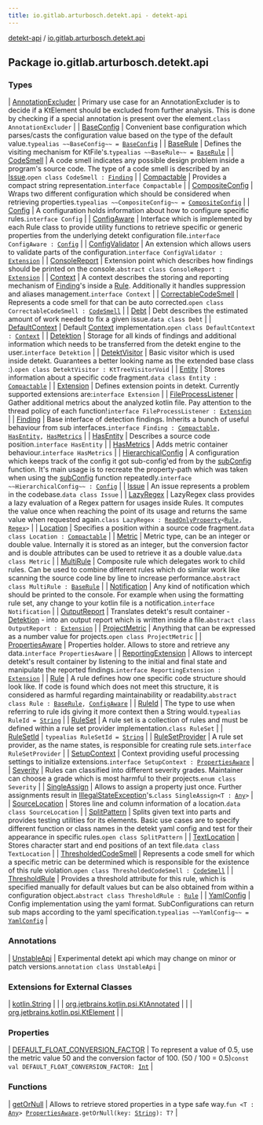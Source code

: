 ```yaml
---
title: io.gitlab.arturbosch.detekt.api - detekt-api
---
```


[detekt-api](../index.html) / [io.gitlab.arturbosch.detekt.api](./index.html)

## Package io.gitlab.arturbosch.detekt.api

### Types

| [AnnotationExcluder](-annotation-excluder/index.html) | Primary use case for an AnnotationExcluder is to decide if a KtElement should be excluded from further analysis. This is done by checking if a special annotation is present over the element.`class AnnotationExcluder` |
| [BaseConfig](-base-config.html) | Convenient base configuration which parses/casts the configuration value based on the type of the default value.`typealias ~~BaseConfig~~ = `[`BaseConfig`](../io.gitlab.arturbosch.detekt.api.internal/-base-config/index.html) |
| [BaseRule](-base-rule.html) | Defines the visiting mechanism for KtFile's.`typealias ~~BaseRule~~ = `[`BaseRule`](../io.gitlab.arturbosch.detekt.api.internal/-base-rule/index.html) |
| [CodeSmell](-code-smell/index.html) | A code smell indicates any possible design problem inside a program's source code. The type of a code smell is described by an [Issue](-issue/index.html).`open class CodeSmell : `[`Finding`](-finding/index.html) |
| [Compactable](-compactable/index.html) | Provides a compact string representation.`interface Compactable` |
| [CompositeConfig](-composite-config.html) | Wraps two different configuration which should be considered when retrieving properties.`typealias ~~CompositeConfig~~ = `[`CompositeConfig`](../io.gitlab.arturbosch.detekt.api.internal/-composite-config/index.html) |
| [Config](-config/index.html) | A configuration holds information about how to configure specific rules.`interface Config` |
| [ConfigAware](-config-aware/index.html) | Interface which is implemented by each Rule class to provide utility functions to retrieve specific or generic properties from the underlying detekt configuration file.`interface ConfigAware : `[`Config`](-config/index.html) |
| [ConfigValidator](-config-validator/index.html) | An extension which allows users to validate parts of the configuration.`interface ConfigValidator : `[`Extension`](-extension/index.html) |
| [ConsoleReport](-console-report/index.html) | Extension point which describes how findings should be printed on the console.`abstract class ConsoleReport : `[`Extension`](-extension/index.html) |
| [Context](-context/index.html) | A context describes the storing and reporting mechanism of [Finding](-finding/index.html)'s inside a [Rule](-rule/index.html). Additionally it handles suppression and aliases management.`interface Context` |
| [CorrectableCodeSmell](-correctable-code-smell/index.html) | Represents a code smell for that can be auto corrected.`open class CorrectableCodeSmell : `[`CodeSmell`](-code-smell/index.html) |
| [Debt](-debt/index.html) | Debt describes the estimated amount of work needed to fix a given issue.`data class Debt` |
| [DefaultContext](-default-context/index.html) | Default [Context](-context/index.html) implementation.`open class DefaultContext : `[`Context`](-context/index.html) |
| [Detektion](-detektion/index.html) | Storage for all kinds of findings and additional information which needs to be transferred from the detekt engine to the user.`interface Detektion` |
| [DetektVisitor](-detekt-visitor/index.html) | Basic visitor which is used inside detekt. Guarantees a better looking name as the extended base class :).`open class DetektVisitor : KtTreeVisitorVoid` |
| [Entity](-entity/index.html) | Stores information about a specific code fragment.`data class Entity : `[`Compactable`](-compactable/index.html) |
| [Extension](-extension/index.html) | Defines extension points in detekt. Currently supported extensions are:`interface Extension` |
| [FileProcessListener](-file-process-listener/index.html) | Gather additional metrics about the analyzed kotlin file. Pay attention to the thread policy of each function!`interface FileProcessListener : `[`Extension`](-extension/index.html) |
| [Finding](-finding/index.html) | Base interface of detection findings. Inherits a bunch of useful behaviour from sub interfaces.`interface Finding : `[`Compactable`](-compactable/index.html)`, `[`HasEntity`](-has-entity/index.html)`, `[`HasMetrics`](-has-metrics/index.html) |
| [HasEntity](-has-entity/index.html) | Describes a source code position.`interface HasEntity` |
| [HasMetrics](-has-metrics/index.html) | Adds metric container behaviour.`interface HasMetrics` |
| [HierarchicalConfig](-hierarchical-config/index.html) | A configuration which keeps track of the config it got sub-config'ed from by the [subConfig](-config/sub-config.html) function. It's main usage is to recreate the property-path which was taken when using the [subConfig](-config/sub-config.html) function repeatedly.`interface ~~HierarchicalConfig~~ : `[`Config`](-config/index.html) |
| [Issue](-issue/index.html) | An issue represents a problem in the codebase.`data class Issue` |
| [LazyRegex](-lazy-regex/index.html) | LazyRegex class provides a lazy evaluation of a Regex pattern for usages inside Rules. It computes the value once when reaching the point of its usage and returns the same value when requested again.`class LazyRegex : `[`ReadOnlyProperty`](https://kotlinlang.org/api/latest/jvm/stdlib/kotlin.properties/-read-only-property/index.html)`<`[`Rule`](-rule/index.html)`, `[`Regex`](https://kotlinlang.org/api/latest/jvm/stdlib/kotlin.text/-regex/index.html)`>` |
| [Location](-location/index.html) | Specifies a position within a source code fragment.`data class Location : `[`Compactable`](-compactable/index.html) |
| [Metric](-metric/index.html) | Metric type, can be an integer or double value. Internally it is stored as an integer, but the conversion factor and is double attributes can be used to retrieve it as a double value.`data class Metric` |
| [MultiRule](-multi-rule/index.html) | Composite rule which delegates work to child rules. Can be used to combine different rules which do similar work like scanning the source code line by line to increase performance.`abstract class MultiRule : `[`BaseRule`](../io.gitlab.arturbosch.detekt.api.internal/-base-rule/index.html) |
| [Notification](-notification/index.html) | Any kind of notification which should be printed to the console. For example when using the formatting rule set, any change to your kotlin file is a notification.`interface Notification` |
| [OutputReport](-output-report/index.html) | Translates detekt's result container - [Detektion](-detektion/index.html) - into an output report which is written inside a file.`abstract class OutputReport : `[`Extension`](-extension/index.html) |
| [ProjectMetric](-project-metric/index.html) | Anything that can be expressed as a number value for projects.`open class ProjectMetric` |
| [PropertiesAware](-properties-aware/index.html) | Properties holder. Allows to store and retrieve any data.`interface PropertiesAware` |
| [ReportingExtension](-reporting-extension/index.html) | Allows to intercept detekt's result container by listening to the initial and final state and manipulate the reported findings.`interface ReportingExtension : `[`Extension`](-extension/index.html) |
| [Rule](-rule/index.html) | A rule defines how one specific code structure should look like. If code is found which does not meet this structure, it is considered as harmful regarding maintainability or readability.`abstract class Rule : `[`BaseRule`](../io.gitlab.arturbosch.detekt.api.internal/-base-rule/index.html)`, `[`ConfigAware`](-config-aware/index.html) |
| [RuleId](-rule-id.html) | The type to use when referring to rule ids giving it more context then a String would.`typealias RuleId = `[`String`](https://kotlinlang.org/api/latest/jvm/stdlib/kotlin/-string/index.html) |
| [RuleSet](-rule-set/index.html) | A rule set is a collection of rules and must be defined within a rule set provider implementation.`class RuleSet` |
| [RuleSetId](-rule-set-id.html) | `typealias RuleSetId = `[`String`](https://kotlinlang.org/api/latest/jvm/stdlib/kotlin/-string/index.html) |
| [RuleSetProvider](-rule-set-provider/index.html) | A rule set provider, as the name states, is responsible for creating rule sets.`interface RuleSetProvider` |
| [SetupContext](-setup-context/index.html) | Context providing useful processing settings to initialize extensions.`interface SetupContext : `[`PropertiesAware`](-properties-aware/index.html) |
| [Severity](-severity/index.html) | Rules can classified into different severity grades. Maintainer can choose a grade which is most harmful to their projects.`enum class Severity` |
| [SingleAssign](-single-assign/index.html) | Allows to assign a property just once. Further assignments result in [IllegalStateException](https://kotlinlang.org/api/latest/jvm/stdlib/kotlin/-illegal-state-exception/index.html)'s.`class SingleAssign<T : `[`Any`](https://kotlinlang.org/api/latest/jvm/stdlib/kotlin/-any/index.html)`>` |
| [SourceLocation](-source-location/index.html) | Stores line and column information of a location.`data class SourceLocation` |
| [SplitPattern](-split-pattern/index.html) | Splits given text into parts and provides testing utilities for its elements. Basic use cases are to specify different function or class names in the detekt yaml config and test for their appearance in specific rules.`open class SplitPattern` |
| [TextLocation](-text-location/index.html) | Stores character start and end positions of an text file.`data class TextLocation` |
| [ThresholdedCodeSmell](-thresholded-code-smell/index.html) | Represents a code smell for which a specific metric can be determined which is responsible for the existence of this rule violation.`open class ThresholdedCodeSmell : `[`CodeSmell`](-code-smell/index.html) |
| [ThresholdRule](-threshold-rule/index.html) | Provides a threshold attribute for this rule, which is specified manually for default values but can be also obtained from within a configuration object.`abstract class ThresholdRule : `[`Rule`](-rule/index.html) |
| [YamlConfig](-yaml-config.html) | Config implementation using the yaml format. SubConfigurations can return sub maps according to the yaml specification.`typealias ~~YamlConfig~~ = `[`YamlConfig`](../io.gitlab.arturbosch.detekt.api.internal/-yaml-config/index.html) |

### Annotations

| [UnstableApi](-unstable-api/index.html) | Experimental detekt api which may change on minor or patch versions.`annotation class UnstableApi` |

### Extensions for External Classes

| [kotlin.String](kotlin.-string/index.html) |  |
| [org.jetbrains.kotlin.psi.KtAnnotated](org.jetbrains.kotlin.psi.-kt-annotated/index.html) |  |
| [org.jetbrains.kotlin.psi.KtElement](org.jetbrains.kotlin.psi.-kt-element/index.html) |  |

### Properties

| [DEFAULT_FLOAT_CONVERSION_FACTOR](-d-e-f-a-u-l-t_-f-l-o-a-t_-c-o-n-v-e-r-s-i-o-n_-f-a-c-t-o-r.html) | To represent a value of 0.5, use the metric value 50 and the conversion factor of 100. (50 / 100 = 0.5)`const val DEFAULT_FLOAT_CONVERSION_FACTOR: `[`Int`](https://kotlinlang.org/api/latest/jvm/stdlib/kotlin/-int/index.html) |

### Functions

| [getOrNull](get-or-null.html) | Allows to retrieve stored properties in a type safe way.`fun <T : `[`Any`](https://kotlinlang.org/api/latest/jvm/stdlib/kotlin/-any/index.html)`> `[`PropertiesAware`](-properties-aware/index.html)`.getOrNull(key: `[`String`](https://kotlinlang.org/api/latest/jvm/stdlib/kotlin/-string/index.html)`): T?` |

